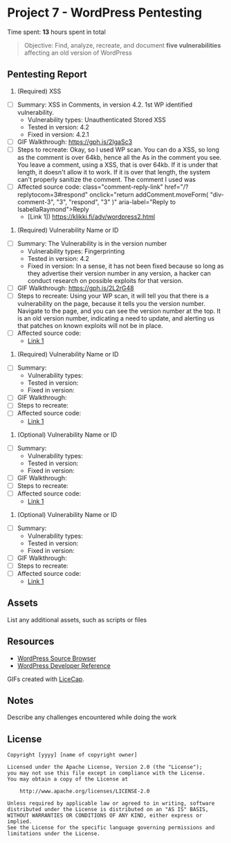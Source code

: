 # Project 7 - WordPress Pentesting

Time spent: **13** hours spent in total

> Objective: Find, analyze, recreate, and document **five vulnerabilities** affecting an old version of WordPress

## Pentesting Report

1. (Required) XSS
  - [ ] Summary: XSS in Comments, in version 4.2. 1st WP identified vulnerability.
    - Vulnerability types: Unauthenticated Stored XSS
    - Tested in version: 4.2
    - Fixed in version: 4.2.1
  - [ ] GIF Walkthrough: https://gph.is/2IgaSc3
  - [ ] Steps to recreate: Okay, so I used WP scan.  You can do a XSS, so long as the comment is over 
64kb, hence all the As in the comment you see. You leave a comment, using a XSS, that is over 64kb. If it is under that length, it doesn't allow it to work. If it is over that length, the system can't properly sanitize the comment. The comment I used was <a title='x onmouseover=alert(unescape(/hello%20world/.source)) style=position:absolute;left:0;top:0;width:5000px;height:5000px  AAAAAAAAAAAAAAAAAAAAAAAAAAAAA...(over 64kbs worth)'></a>
  - [ ] Affected source code: class="comment-reply-link" href="/?replytocom=3#respond" onclick="return addComment.moveForm( &quot;div-comment-3&quot;, &quot;3&quot;, &quot;respond&quot;, &quot;3&quot; )" aria-label="Reply to IsabellaRaymond">Reply</a>
    - [Link 1]) https://klikki.fi/adv/wordpress2.html
1. (Required) Vulnerability Name or ID
  - [ ] Summary: The Vulnerability is in the version number
    - Vulnerability types: Fingerprinting
    - Tested in version: 4.2
    - Fixed in version: In a sense, it has not been fixed because so long as they advertise their version number in any version, a hacker can conduct research on possible exploits for that version. 
  - [ ] GIF Walkthrough: https://gph.is/2L2rG48
  - [ ] Steps to recreate: Using your WP scan, it will tell you that there is a vulnerability on the page, because it tells you the version number. Navigate to the page, and you can see the version number at the top.  It is an old version number, indicating a need to update, and alerting us that patches on known exploits will not be in place. 
  - [ ] Affected source code:
    - [Link 1](https://core.trac.wordpress.org/browser/tags/version/src/source_file.php)
1. (Required) Vulnerability Name or ID
  - [ ] Summary: 
    - Vulnerability types:
    - Tested in version:
    - Fixed in version: 
  - [ ] GIF Walkthrough: 
  - [ ] Steps to recreate: 
  - [ ] Affected source code:
    - [Link 1](https://core.trac.wordpress.org/browser/tags/version/src/source_file.php)
1. (Optional) Vulnerability Name or ID
  - [ ] Summary: 
    - Vulnerability types:
    - Tested in version:
    - Fixed in version: 
  - [ ] GIF Walkthrough: 
  - [ ] Steps to recreate: 
  - [ ] Affected source code:
    - [Link 1](https://core.trac.wordpress.org/browser/tags/version/src/source_file.php)
1. (Optional) Vulnerability Name or ID
  - [ ] Summary: 
    - Vulnerability types:
    - Tested in version:
    - Fixed in version: 
  - [ ] GIF Walkthrough: 
  - [ ] Steps to recreate: 
  - [ ] Affected source code:
    - [Link 1](https://core.trac.wordpress.org/browser/tags/version/src/source_file.php) 

## Assets

List any additional assets, such as scripts or files

## Resources

- [WordPress Source Browser](https://core.trac.wordpress.org/browser/)
- [WordPress Developer Reference](https://developer.wordpress.org/reference/)

GIFs created with [LiceCap](http://www.cockos.com/licecap/).

## Notes

Describe any challenges encountered while doing the work

## License

    Copyright [yyyy] [name of copyright owner]

    Licensed under the Apache License, Version 2.0 (the "License");
    you may not use this file except in compliance with the License.
    You may obtain a copy of the License at

        http://www.apache.org/licenses/LICENSE-2.0

    Unless required by applicable law or agreed to in writing, software
    distributed under the License is distributed on an "AS IS" BASIS,
    WITHOUT WARRANTIES OR CONDITIONS OF ANY KIND, either express or implied.
    See the License for the specific language governing permissions and
    limitations under the License.

